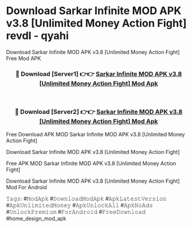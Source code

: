 # Download Sarkar Infinite MOD APK v3.8 [Unlimited Money Action Fight] revdl - qyahi
Download Sarkar Infinite MOD APK v3.8 [Unlimited Money Action Fight] Free Mod APK

<div align="center">
<h3>🔴 Download [Server1] 👉👉 <a href="https://apk-comot.site?title=Sarkar_Infinite_MOD_APK_v3.8_[Unlimited_Money_Action_Fight]">Sarkar Infinite MOD APK v3.8 [Unlimited Money Action Fight] Mod Apk</a></h3><br>

<h3>🔴 Download [Server2] 👉👉 <a href="https://apk-comot.site?title=Sarkar_Infinite_MOD_APK_v3.8_[Unlimited_Money_Action_Fight]">Sarkar Infinite MOD APK v3.8 [Unlimited Money Action Fight] Mod Apk</a></h3>
</div>


Free Download APK MOD Sarkar Infinite MOD APK v3.8 [Unlimited Money Action Fight]

Download Sarkar Infinite MOD APK v3.8 [Unlimited Money Action Fight] 

Free APK MOD Sarkar Infinite MOD APK v3.8 [Unlimited Money Action Fight] 

Download Sarkar Infinite MOD APK v3.8 [Unlimited Money Action Fight] Mod For Android

𝚃𝚊𝚐𝚜: #𝙼𝚘𝚍𝙰𝚙𝚔 #𝙳𝚘𝚠𝚗𝚕𝚘𝚊𝚍𝙼𝚘𝚍𝙰𝚙𝚔 #𝙰𝚙𝚔𝙻𝚊𝚝𝚎𝚜𝚝𝚅𝚎𝚛𝚜𝚒𝚘𝚗 #𝙰𝚙𝚔𝚄𝚗𝚕𝚒𝚖𝚒𝚝𝚎𝚍𝙼𝚘𝚗𝚎𝚢 #𝙰𝚙𝚔𝚄𝚗𝚕𝚘𝚌𝚔𝙰𝚕𝚕 #𝙰𝚙𝚔𝙽𝚘𝙰𝚍𝚜 #𝚄𝚗𝚕𝚘𝚌𝚔𝙿𝚛𝚎𝚖𝚒𝚞𝚖 #𝙵𝚘𝚛𝙰𝚗𝚍𝚛𝚘𝚒𝚍 #𝙵𝚛𝚎𝚎𝙳𝚘𝚠𝚗𝚕𝚘𝚊𝚍 #home_design_mod_apk